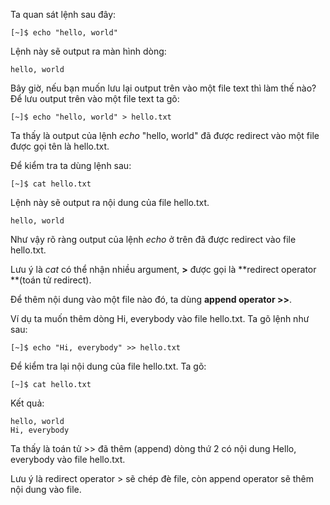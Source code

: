 Ta quan sát lệnh sau đây:

```
[~]$ echo "hello, world"
```

Lệnh này sẽ output ra màn hình dòng:

```
hello, world
```

Bây giờ, nếu bạn muốn lưu lại output trên vào một file text thì làm thế nào? Để lưu output trên vào một file text ta gõ:

```
[~]$ echo "hello, world" > hello.txt
```

Ta thấy là output của lệnh _echo_ "hello, world" đã được redirect vào một file được gọi tên là hello.txt.

Để kiểm tra ta dùng lệnh sau:

```
[~]$ cat hello.txt
```

Lệnh này sẽ output ra nội dung của file hello.txt.

```
hello, world
```

Như vậy rõ ràng output của lệnh _echo_ ở trên đã được redirect vào file hello.txt.

Lưu ý là _cat_ có thể nhận nhiều argument, **&gt;** được gọi là **redirect operator **\(toán tử redirect\).

Để thêm nội dung vào một file nào đó, ta dùng **append operator &gt;&gt;**.

Ví dụ ta muốn thêm dòng Hi, everybody vào file hello.txt. Ta gõ lệnh như sau:

```
[~]$ echo "Hi, everybody" >> hello.txt
```

Để kiểm tra lại nội dung của file hello.txt. Ta gõ:

```
[~]$ cat hello.txt
```

Kết quả:

```
hello, world
Hi, everybody
```

Ta thấy là toán tử &gt;&gt; đã thêm \(append\) dòng thứ 2 có nội dung Hello, everybody vào file hello.txt.

Lưu ý là redirect operator &gt; sẽ chép đè file, còn append operator sẽ thêm nội dung vào file.

